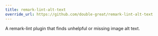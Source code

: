 ```yaml
---
title: remark-lint-alt-text
override_url: https://github.com/double-great/remark-lint-alt-text
---
```


A remark-lint plugin that finds unhelpful or missing image alt text.
